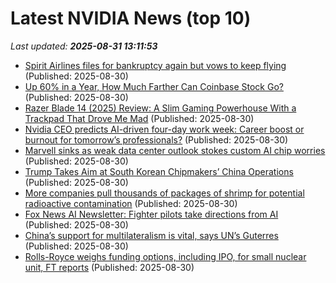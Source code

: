 # Latest NVIDIA News (top 10)
_Last updated: **2025-08-31 13:11:53**_

- [Spirit Airlines files for bankruptcy again but vows to keep flying](https://biztoc.com/x/1caac9d0a765eb76) (Published: 2025-08-30)
- [Up 60% in a Year, How Much Farther Can Coinbase Stock Go?](https://biztoc.com/x/26ea5029a769211b) (Published: 2025-08-30)
- [Razer Blade 14 (2025) Review: A Slim Gaming Powerhouse With a Trackpad That Drove Me Mad](https://gizmodo.com/razer-blade-14-2025-review-a-slim-gaming-powerhouse-with-a-trackpad-that-drove-me-mad-2000648977) (Published: 2025-08-30)
- [Nvidia CEO predicts AI-driven four-day work week: Career boost or burnout for tomorrow’s professionals?](https://timesofindia.indiatimes.com/education/news/the-new-work-equation-ai-long-hours-and-gen-zs-fight-for-balance-in-indian-workplace/articleshow/123602358.cms) (Published: 2025-08-30)
- [Marvell sinks as weak data center outlook stokes custom AI chip worries](https://biztoc.com/x/40caa04d020f7728) (Published: 2025-08-30)
- [Trump Takes Aim at South Korean Chipmakers’ China Operations](https://biztoc.com/x/fb524db6f0e284d2) (Published: 2025-08-30)
- [More companies pull thousands of packages of shrimp for potential radioactive contamination](https://biztoc.com/x/95c52c2086f9bd3d) (Published: 2025-08-30)
- [Fox News AI Newsletter: Fighter pilots take directions from AI](https://www.foxnews.com/tech/ai-newsletter-fighter-pilots-take-directions-from-ai) (Published: 2025-08-30)
- [China’s support for multilateralism is vital, says UN’s Guterres](https://biztoc.com/x/764b73e341495125) (Published: 2025-08-30)
- [Rolls-Royce weighs funding options, including IPO, for small nuclear unit, FT reports](https://biztoc.com/x/42894126e1281e36) (Published: 2025-08-30)
